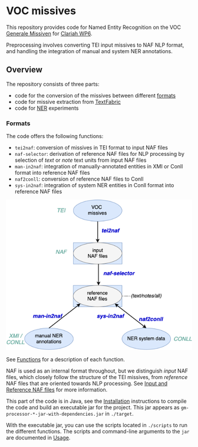 # VOC missives

This repository provides code for Named Entity Recognition on the VOC [Generale Missiven](http://resources.huygens.knaw.nl/vocgeneralemissiven) 
 for [Clariah WP6](https://www.clariah.nl/en/work-packages/focus-areas/text?layout=blog).


Preprocessing involves converting TEI input missives to NAF NLP format,
and handling the integration of manual and system NER annotations. 

## Overview
The repository consists of three parts:
* code for the conversion of the missives between different [formats](#formats) 
* code for missive extraction from [TextFabric](tf/README.md)
* code for [NER](ner/README.md) experiments 

### Formats
The code offers the following functions:
 
 * `tei2naf`: conversion of missives in TEI format to input NAF files
 * `naf-selector`: derivation of reference NAF files for NLP processing 
 by selection of *text* or *note* text units from input NAF files
 * `man-in2naf`: integration of manually-annotated entities in XMI or Conll format 
 into reference NAF files 
 * `naf2conll`: conversion of reference NAF files to Conll
 * `sys-in2naf`: integration of system NER entities in Conll format into reference 
 NAF files
 
 ![](docs/img/clariah-doc-functionality.png)

See [Functions](docs/functions.md) for a description of each function. 

NAF is used as an internal format throughout, but we distinguish *input* NAF files, which closely follow the structure 
of the TEI missives, from *reference* NAF files that are oriented towards NLP processing.
See [Input and Reference NAF files](docs/in-ref-naf.md) for more information.

This part of the code is in Java, see the [Installation](docs/install.md) instructions to compile the code and build an executable jar for the project.
This jar appears as `gm-processor-*-jar-with-dependencies.jar` in `./target`.

With the executable jar, you can use the scripts located in `./scripts` to run the different functions.
The scripts and command-line arguments to the `jar` are documented in [Usage](docs/usage.md).

